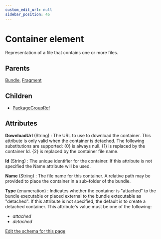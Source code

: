 ```yaml
---
custom_edit_url: null
sidebar_position: 46
---
```

# Container element
Representation of a file that contains one or more files.

## Parents
[Bundle](bundle.md), [Fragment](fragment.md)

## Children
* [PackageGroupRef](packagegroupref.md) 

## Attributes
**DownloadUrl** (String)
  : The URL to use to download the container. This attribute is only valid when the container is detached. The following substitutions are supported:  {0} is always null. {1} is replaced by the container Id. {2} is replaced by the container file name.

**Id** (String)
  : The unique identifier for the container. If this attribute is not specified the Name attribute will be used.

**Name** (String)
  : The file name for this container. A relative path may be provided to place the container in a sub-folder of the bundle.

**Type** (enumeration)
  : Indicates whether the container is "attached" to the bundle executable or placed external to the bundle extecutable as "detached". If this attribute is not specified, the default is to create a detached container. This attribute's value must be one of the following:
- *attached*
- *detached*


[Edit the schema for this page](https://github.com/wixtoolset/web/blob/master/src/xsd4/wix.xsd)
